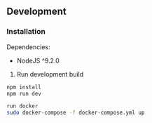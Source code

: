 
## Development
### Installation

Dependencies:
 * NodeJS ^9.2.0

1. Run development build

```sh
npm install
npm run dev

run docker
sudo docker-compose -f docker-compose.yml up
```